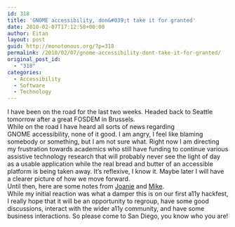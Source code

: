 ```yaml
---
id: 318
title: 'GNOME accessibility, don&#039;t take it for granted'
date: 2010-02-07T17:12:58+00:00
author: Eitan
layout: post
guid: http://monotonous.org/?p=318
permalink: /2010/02/07/gnome-accessibility-dont-take-it-for-granted/
original_post_id:
  - "318"
categories:
  - Accessibility
  - Software
  - Technology
---
```

I have been on the road for the last two weeks. Headed back to Seattle tomorrow after a great FOSDEM in Brussels.  
While on the road I have heard all sorts of news regarding GNOME accessibility, none of it good. I am angry, I feel like blaming somebody or something, but I am not sure what. Right now I am directing my frustration towards academics who still have funding to continue various assistive technology research that will probably never see the light of day as a usable application while the real bread and butter of an accessible platform is being taken away. It&#8217;s reflexive, I know it. Maybe later I will have a clearer picture of how we move forward.  
Until then, here are some notes from [Joanie](http://blog.grain-of-salt.com/index.php?itemid=394 "Joanie Diggs: Open Letter to Orcle") and [Mike](http://lightvortex.livejournal.com/189257.html "Mike Gorse: on the state of open-source accessibility").  
While my initial reaction was what a damper this is on our first a11y hackfest, I really hope that it will be an opportunity to regroup, have some good discussions, interact with the wider a11y community, and have some business interactions. So please come to San Diego, you know who you are!